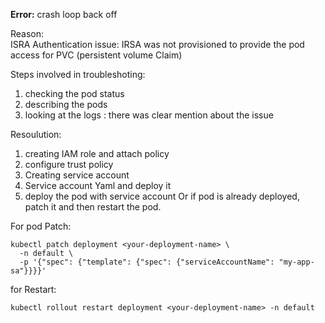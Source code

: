 ****Error:****  crash loop back off  

Reason:  
ISRA Authentication issue: IRSA was not provisioned to provide the pod access for PVC (persistent volume Claim)  

Steps involved in troubleshoting:    
1) checking the pod status  
2) describing the pods  
3) looking at the logs : there was clear mention about the issue

Resoulution:  
1) creating IAM role and attach policy  
2) configure trust policy  
3) Creating service account  
4)  Service account Yaml and deploy it  
5)  deploy the pod with service account Or if pod is already deployed, patch it and then restart the pod.



For pod Patch:  

```
kubectl patch deployment <your-deployment-name> \
  -n default \
  -p '{"spec": {"template": {"spec": {"serviceAccountName": "my-app-sa"}}}}'
```



for Restart:  
```
kubectl rollout restart deployment <your-deployment-name> -n default
```
